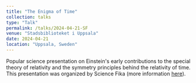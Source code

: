 ```yaml
---
title: "The Enigma of Time"
collection: talks
type: "Talk"
permalink: /talks/2024-04-21-SF
venue: "Stadsbiblioteket i Uppsala"
date: 2024-04-21
location: "Uppsala, Sweden"
---
```


Popular science presentation on Einstein's early contributions to the special theory of relativity and the symmetry principles behind the relativity of time. This presentation was organized by Science Fika (more information <a href="https://www.sciencefika.se/" title="hp">here</a>). 
